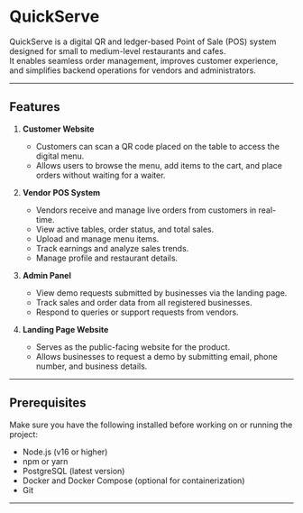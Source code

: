 # QuickServe

QuickServe is a digital QR and ledger-based Point of Sale (POS) system designed for small to medium-level restaurants and cafes.  
It enables seamless order management, improves customer experience, and simplifies backend operations for vendors and administrators.

---

## Features

1. **Customer Website**
   - Customers can scan a QR code placed on the table to access the digital menu.
   - Allows users to browse the menu, add items to the cart, and place orders without waiting for a waiter.

2. **Vendor POS System**
   - Vendors receive and manage live orders from customers in real-time.
   - View active tables, order status, and total sales.
   - Upload and manage menu items.
   - Track earnings and analyze sales trends.
   - Manage profile and restaurant details.

3. **Admin Panel**
   - View demo requests submitted by businesses via the landing page.
   - Track sales and order data from all registered businesses.
   - Respond to queries or support requests from vendors.

4. **Landing Page Website**
   - Serves as the public-facing website for the product.
   - Allows businesses to request a demo by submitting email, phone number, and business details.

---

## Prerequisites

Make sure you have the following installed before working on or running the project:

- Node.js (v16 or higher)
- npm or yarn
- PostgreSQL (latest version)
- Docker and Docker Compose (optional for containerization)
- Git

---


